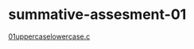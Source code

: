 # summative-assesment-01
[01uppercaselowercase.c](https://github.com/srishivanic/summative-assesment-01/blob/62c1c4449491437c736ed761c54b3d22ccf702ab/01uppercaselowercase.c)<br/>
